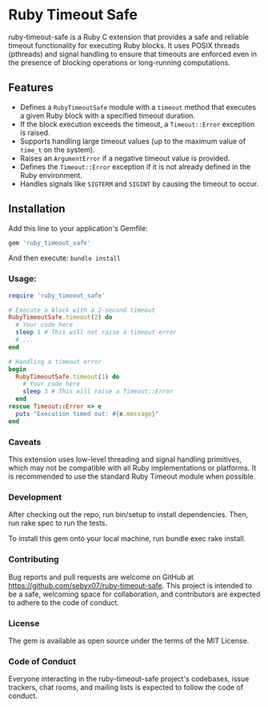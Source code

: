 # Ruby Timeout Safe

ruby-timeout-safe is a Ruby C extension that provides a safe and reliable timeout functionality for executing Ruby blocks. It uses POSIX threads (pthreads) and signal handling to ensure that timeouts are enforced even in the presence of blocking operations or long-running computations.

## Features

- Defines a `RubyTimeoutSafe` module with a `timeout` method that executes a given Ruby block with a specified timeout duration.
- If the block execution exceeds the timeout, a `Timeout::Error` exception is raised.
- Supports handling large timeout values (up to the maximum value of `time_t` on the system).
- Raises an `ArgumentError` if a negative timeout value is provided.
- Defines the `Timeout::Error` exception if it is not already defined in the Ruby environment.
- Handles signals like `SIGTERM` and `SIGINT` by causing the timeout to occur.

## Installation

Add this line to your application's Gemfile:

```ruby
gem 'ruby_timeout_safe'
```

And then execute:
`bundle install`

### Usage:
```ruby
require 'ruby_timeout_safe'

# Execute a block with a 2-second timeout
RubyTimeoutSafe.timeout(2) do
  # Your code here
  sleep 1 # This will not raise a timeout error
  # ...
end

# Handling a timeout error
begin
  RubyTimeoutSafe.timeout(1) do
    # Your code here
    sleep 3 # This will raise a Timeout::Error
  end
rescue Timeout::Error => e
  puts "Execution timed out: #{e.message}"
end
```

### Caveats
This extension uses low-level threading and signal handling primitives, which may not be compatible with all Ruby implementations or platforms. It is recommended to use the standard Ruby Timeout module when possible.

### Development
After checking out the repo, run bin/setup to install dependencies. Then, run rake spec to run the tests.

To install this gem onto your local machine, run bundle exec rake install.

### Contributing
Bug reports and pull requests are welcome on GitHub at https://github.com/sebyx07/ruby-timeout-safe. This project is intended to be a safe, welcoming space for collaboration, and contributors are expected to adhere to the code of conduct.

### License
The gem is available as open source under the terms of the MIT License.

### Code of Conduct
Everyone interacting in the ruby-timeout-safe project's codebases, issue trackers, chat rooms, and mailing lists is expected to follow the code of conduct.